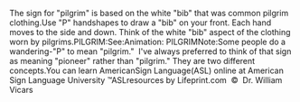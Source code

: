 The sign for "pilgrim" is based on the white "bib" that 
			was common pilgrim clothing.Use "P" handshapes to draw a "bib" on your front. Each hand moves 
  to the side and down. Think of the white "bib" aspect of the clothing worn by 
  pilgrims.PILGRIM:See:Animation: PILGRIMNote:Some people do a wandering-"P" to mean "pilgrim."  I've always 
			preferred to think of that sign as meaning "pioneer" rather than 
			"pilgrim." They are two different concepts.You can learn 
		AmericanSign 
		Language(ASL) online at American Sign Language University ™ASLresources by Lifeprint.com  ©  Dr. William Vicars